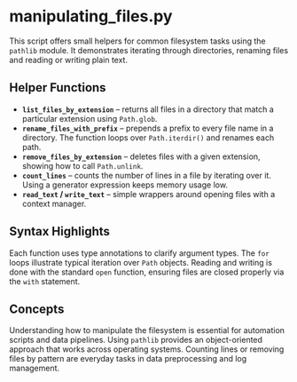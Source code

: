 # manipulating_files.py

This script offers small helpers for common filesystem tasks using the `pathlib` module. It demonstrates iterating
through directories, renaming files and reading or writing plain text.

## Helper Functions

- **`list_files_by_extension`** – returns all files in a directory that match a particular extension using `Path.glob`.
- **`rename_files_with_prefix`** – prepends a prefix to every file name in a directory. The function loops over
  `Path.iterdir()` and renames each path.
- **`remove_files_by_extension`** – deletes files with a given extension, showing how to call `Path.unlink`.
- **`count_lines`** – counts the number of lines in a file by iterating over it. Using a generator expression keeps
  memory usage low.
- **`read_text` / `write_text`** – simple wrappers around opening files with a context manager.

## Syntax Highlights

Each function uses type annotations to clarify argument types. The `for` loops illustrate typical iteration over
`Path` objects. Reading and writing is done with the standard `open` function, ensuring files are closed properly via
the `with` statement.

## Concepts

Understanding how to manipulate the filesystem is essential for automation scripts and data pipelines. Using
`pathlib` provides an object-oriented approach that works across operating systems. Counting lines or removing files by
pattern are everyday tasks in data preprocessing and log management.

